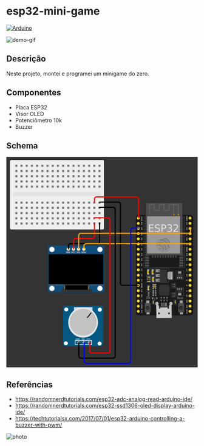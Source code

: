 # esp32-mini-game

[![Arduino](https://img.shields.io/badge/-Arduino-00979D?style=flat&logo=Arduino&logoColor=white)](https://www.arduino.cc/)

![demo-gif](images/demonstration.gif)

## Descrição

Neste projeto, montei e programei um minigame do zero.

## Componentes

- Placa ESP32
- Visor OLED
- Potenciômetro 10k
- Buzzer

## Schema

![](images/schema.png)

## Referências

- https://randomnerdtutorials.com/esp32-adc-analog-read-arduino-ide/
- https://randomnerdtutorials.com/esp32-ssd1306-oled-display-arduino-ide/
- https://techtutorialsx.com/2017/07/01/esp32-arduino-controlling-a-buzzer-with-pwm/

![photo](images/photo01.jpg)
